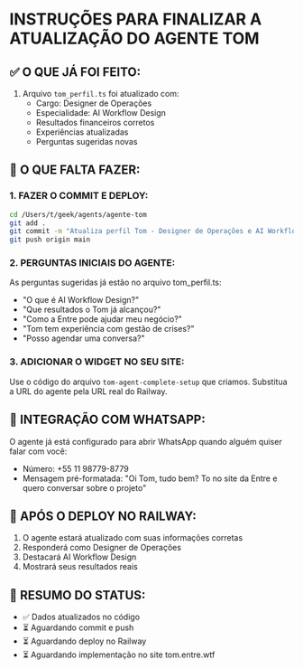 # INSTRUÇÕES PARA FINALIZAR A ATUALIZAÇÃO DO AGENTE TOM

## ✅ O QUE JÁ FOI FEITO:
1. Arquivo `tom_perfil.ts` foi atualizado com:
   - Cargo: Designer de Operações
   - Especialidade: AI Workflow Design
   - Resultados financeiros corretos
   - Experiências atualizadas
   - Perguntas sugeridas novas

## 🔄 O QUE FALTA FAZER:

### 1. FAZER O COMMIT E DEPLOY:
```bash
cd /Users/t/geek/agents/agente-tom
git add .
git commit -m "Atualiza perfil Tom - Designer de Operações e AI Workflow Design"
git push origin main
```

### 2. PERGUNTAS INICIAIS DO AGENTE:
As perguntas sugeridas já estão no arquivo tom_perfil.ts:
- "O que é AI Workflow Design?"
- "Que resultados o Tom já alcançou?"
- "Como a Entre pode ajudar meu negócio?"
- "Tom tem experiência com gestão de crises?"
- "Posso agendar uma conversa?"

### 3. ADICIONAR O WIDGET NO SEU SITE:
Use o código do arquivo `tom-agent-complete-setup` que criamos. 
Substitua a URL do agente pela URL real do Railway.

## 📱 INTEGRAÇÃO COM WHATSAPP:
O agente já está configurado para abrir WhatsApp quando alguém quiser falar com você:
- Número: +55 11 98779-8779
- Mensagem pré-formatada: "Oi Tom, tudo bem? To no site da Entre e quero conversar sobre o projeto"

## 🚀 APÓS O DEPLOY NO RAILWAY:
1. O agente estará atualizado com suas informações corretas
2. Responderá como Designer de Operações
3. Destacará AI Workflow Design
4. Mostrará seus resultados reais

## 📌 RESUMO DO STATUS:
- ✅ Dados atualizados no código
- ⏳ Aguardando commit e push
- ⏳ Aguardando deploy no Railway
- ⏳ Aguardando implementação no site tom.entre.wtf